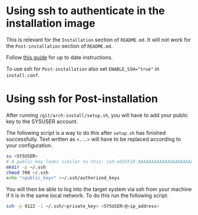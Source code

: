 # Using ssh to authenticate in the installation image

This is relevant for the `Installation` section of `README.md`. It will not work for the `Post-installation` section of `README.md`.

Follow [this guide](https://wiki.archlinux.org/title/Install_Arch_Linux_via_SSH) for up to date instructions.

To use ssh for `Post-installation` also set `ENABLE_SSH="true"` in `install.conf`.

# Using ssh for Post-installation

After running `/git/arch-install/setup.sh`, you will have to add your public key to the SYSUSER account.

The following script is a way to do this after `setup.sh` has finished successfully. Text written as `<...>` will have to be replaced according to your configuration.

```sh
su <SYSUSER>
# A public key looks similar to this: ssh-ed25519 AAAAAAAAAAAAAAAAAAAAAAAAAAAAAAAAAAAAAAAAAAAAAAAAAAAAAAAAAAAAAAAAAAAA
mkdir -p ~/.ssh
chmod 700 ~/.ssh
echo "<public_key>" >~/.ssh/authorized_keys
```

You will then be able to log into the target system via ssh from your machine if it is in the same local network. To do this run the following script.

```sh
ssh -p 9122 -i ~/.ssh/<private_key> <SYSUSER>@<ip_address>
```
